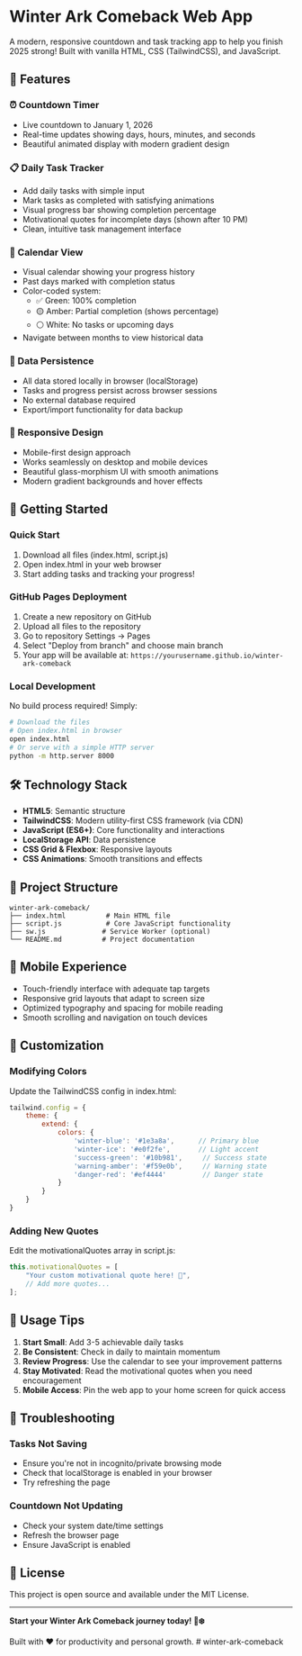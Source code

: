 # Winter Ark Comeback Web App

A modern, responsive countdown and task tracking app to help you finish 2025 strong! Built with vanilla HTML, CSS (TailwindCSS), and JavaScript.

## 🎯 Features

### ⏰ Countdown Timer
- Live countdown to January 1, 2026
- Real-time updates showing days, hours, minutes, and seconds
- Beautiful animated display with modern gradient design

### 📋 Daily Task Tracker
- Add daily tasks with simple input
- Mark tasks as completed with satisfying animations
- Visual progress bar showing completion percentage
- Motivational quotes for incomplete days (shown after 10 PM)
- Clean, intuitive task management interface

### 📅 Calendar View
- Visual calendar showing your progress history
- Past days marked with completion status
- Color-coded system:
  - ✅ Green: 100% completion
  - 🟡 Amber: Partial completion (shows percentage)
  - ⚪ White: No tasks or upcoming days
- Navigate between months to view historical data

### 💾 Data Persistence
- All data stored locally in browser (localStorage)
- Tasks and progress persist across browser sessions
- No external database required
- Export/import functionality for data backup

### 📱 Responsive Design
- Mobile-first design approach
- Works seamlessly on desktop and mobile devices
- Beautiful glass-morphism UI with smooth animations
- Modern gradient backgrounds and hover effects

## 🚀 Getting Started

### Quick Start
1. Download all files (index.html, script.js)
2. Open index.html in your web browser
3. Start adding tasks and tracking your progress!

### GitHub Pages Deployment
1. Create a new repository on GitHub
2. Upload all files to the repository
3. Go to repository Settings → Pages
4. Select "Deploy from branch" and choose main branch
5. Your app will be available at: `https://yourusername.github.io/winter-ark-comeback`

### Local Development
No build process required! Simply:
```bash
# Download the files
# Open index.html in browser
open index.html
# Or serve with a simple HTTP server
python -m http.server 8000
```

## 🛠️ Technology Stack

- **HTML5**: Semantic structure
- **TailwindCSS**: Modern utility-first CSS framework (via CDN)
- **JavaScript (ES6+)**: Core functionality and interactions
- **LocalStorage API**: Data persistence
- **CSS Grid & Flexbox**: Responsive layouts
- **CSS Animations**: Smooth transitions and effects

## 📂 Project Structure

```
winter-ark-comeback/
├── index.html          # Main HTML file
├── script.js           # Core JavaScript functionality
├── sw.js              # Service Worker (optional)
└── README.md          # Project documentation
```

## 📱 Mobile Experience

- Touch-friendly interface with adequate tap targets
- Responsive grid layouts that adapt to screen size
- Optimized typography and spacing for mobile reading
- Smooth scrolling and navigation on touch devices

## 🔧 Customization

### Modifying Colors
Update the TailwindCSS config in index.html:
```javascript
tailwind.config = {
    theme: {
        extend: {
            colors: {
                'winter-blue': '#1e3a8a',      // Primary blue
                'winter-ice': '#e0f2fe',       // Light accent
                'success-green': '#10b981',     // Success state
                'warning-amber': '#f59e0b',     // Warning state
                'danger-red': '#ef4444'         // Danger state
            }
        }
    }
}
```

### Adding New Quotes
Edit the motivationalQuotes array in script.js:
```javascript
this.motivationalQuotes = [
    "Your custom motivational quote here! 🌟",
    // Add more quotes...
];
```

## 🎯 Usage Tips

1. **Start Small**: Add 3-5 achievable daily tasks
2. **Be Consistent**: Check in daily to maintain momentum
3. **Review Progress**: Use the calendar to see your improvement patterns
4. **Stay Motivated**: Read the motivational quotes when you need encouragement
5. **Mobile Access**: Pin the web app to your home screen for quick access

## 🐛 Troubleshooting

### Tasks Not Saving
- Ensure you're not in incognito/private browsing mode
- Check that localStorage is enabled in your browser
- Try refreshing the page

### Countdown Not Updating
- Check your system date/time settings
- Refresh the browser page
- Ensure JavaScript is enabled

## 📄 License

This project is open source and available under the MIT License.

---

**Start your Winter Ark Comeback journey today! 🌟❄️**

Built with ❤️ for productivity and personal growth.
#   w i n t e r - a r k - c o m e b a c k  
 